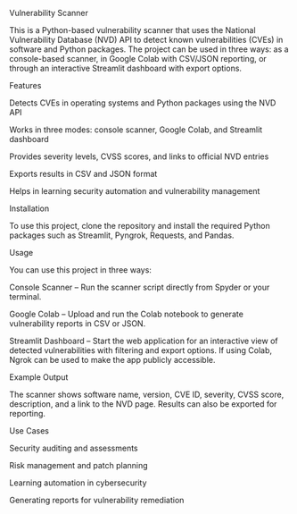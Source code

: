 Vulnerability Scanner

This is a Python-based vulnerability scanner that uses the National Vulnerability Database (NVD) API to detect known vulnerabilities (CVEs) in software and Python packages. The project can be used in three ways: as a console-based scanner, in Google Colab with CSV/JSON reporting, or through an interactive Streamlit dashboard with export options.

Features

Detects CVEs in operating systems and Python packages using the NVD API

Works in three modes: console scanner, Google Colab, and Streamlit dashboard

Provides severity levels, CVSS scores, and links to official NVD entries

Exports results in CSV and JSON format

Helps in learning security automation and vulnerability management

Installation

To use this project, clone the repository and install the required Python packages such as Streamlit, Pyngrok, Requests, and Pandas.

Usage

You can use this project in three ways:

Console Scanner – Run the scanner script directly from Spyder or your terminal.

Google Colab – Upload and run the Colab notebook to generate vulnerability reports in CSV or JSON.

Streamlit Dashboard – Start the web application for an interactive view of detected vulnerabilities with filtering and export options. If using Colab, Ngrok can be used to make the app publicly accessible.

Example Output

The scanner shows software name, version, CVE ID, severity, CVSS score, description, and a link to the NVD page. Results can also be exported for reporting.

Use Cases

Security auditing and assessments

Risk management and patch planning

Learning automation in cybersecurity

Generating reports for vulnerability remediation

